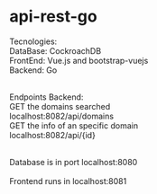 # api-rest-go

Tecnologies: <br>
DataBase: CockroachDB<br>
FrontEnd: Vue.js and bootstrap-vuejs<br>
Backend: Go<br>
<br>

Endpoints Backend:<br>
GET the domains searched<br>
localhost:8082/api/domains<br>
GET the info of an specific domain<br>
localhost:8082/api/{id}<br>

<br>
Database is in port localhost:8080<br>

<br>
Frontend runs in localhost:8081<br>
